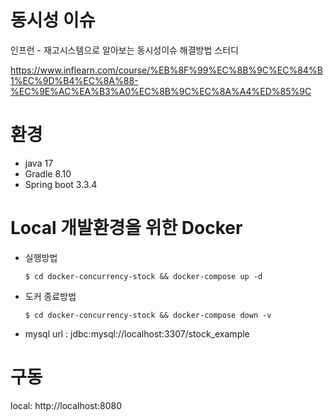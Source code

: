 # 동시성 이슈
인프런 - 재고시스템으로 알아보는 동시성이슈 해결방법 스터디

https://www.inflearn.com/course/%EB%8F%99%EC%8B%9C%EC%84%B1%EC%9D%B4%EC%8A%88-%EC%9E%AC%EA%B3%A0%EC%8B%9C%EC%8A%A4%ED%85%9C

# 환경
- java 17
- Gradle 8.10
- Spring boot 3.3.4

# Local 개발환경을 위한 Docker
- 실행방법
  ```
  $ cd docker-concurrency-stock && docker-compose up -d
  ```
- 도커 종료방법
  ```
  $ cd docker-concurrency-stock && docker-compose down -v
  ```
- mysql url : jdbc:mysql://localhost:3307/stock_example
# 구동
local: http://localhost:8080